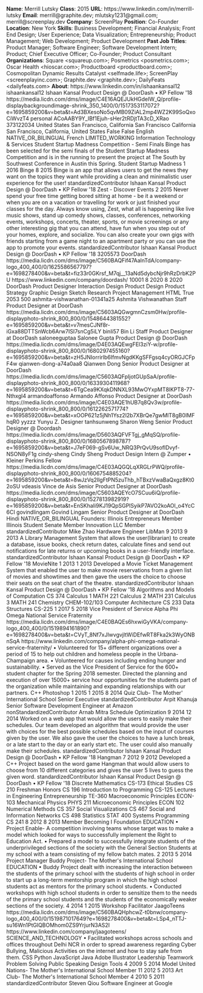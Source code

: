 **Name**: Merrill Lutsky
**Class**: 2015
**URL**: https://www\.linkedin\.com/in/merrill\-lutsky
**Email**: merrill@graphite\.dev; mlutsky1231@gmail\.com; merrill@screenplay\.dev
**Company**: ScreenPlay
**Position**: Co\-Founder
**Location**: New York
**Skills**: Business Development; Financial Analysis; Front End Design; User Experience; Data Visualization; Entrepreneurship; Product Management; Web Development; Product Development
**Past Job Titles**: Product Manager; Software Engineer; Software Development Intern; Product; Chief Executive Officer; Co\-Founder; Product Consultant
**Organizations**: Square <squareup\.com>; Posmetrics <posmetrics\.com>; Oscar Health <hioscar\.com>; Productboard <productboard\.com>; Cosmopolitan Dynamic Results Catalyst <selfmade\.life>; ScreenPlay <screenplayinc\.com>; Graphite\.dev <graphite\.dev>; DailyFeats <dailyfeats\.com>
**About**: https://www\.linkedin\.com/in/ishaankansal12 ishaankansal12 Ishaan Kansal Product Design @ DoorDash • KP Fellow '18 https://media\.licdn\.com/dms/image/C4E16AQEJUkHGdeIW\_Q/profile\-displaybackgroundimage\-shrink\_350\_1400/0/1517353117072?e=1695859200&v=beta&t=Ad3BXesoNo5qvMB09ZiAL2mp4WZ2K99SoQxoCiWvzT4 personal ACoAABY9Y\_IBf1Ejuh\-sHer2tRDjtTA3cD\_XRao 373122034 United States San Francisco, California San Francisco California San Francisco, California, United States False False English NATIVE\_OR\_BILINGUAL French LIMITED\_WORKING Information Technology & Services Student Startup Madness Competition \- Semi Finals Binge has been selected for the semi finals of the Student Startup Madness Competition and is in the running to present the project at The South by Southwest Conference in Austin this Spring\. Student Startup Madness 1 2016 Binge 8 2015 Binge is an app that allows users to get the news they want on the topics they want while providing a clean and minimalistic user experience for the user\!  standardizedContributor Ishaan Kansal Product Design @ DoorDash • KP Fellow '18 Zest \- Discover Events 2 2015 Never spend your free time getting bored sitting at home \- be it a weekend or when you are on a vacation or travelling for work or just finished your classes for the day\. Always know using, Zest, what all is happening like live music shows, stand up comedy shows, classes, conferences, networking events, workshops, concerts, theater, sports, or movie screenings or any other interesting gig that you can attend, have fun when you step out of your homes, explore, and socialize\. You can also create your own gigs with friends starting from a game night to an apartment party or you can use the app to promote your events\.  standardizedContributor Ishaan Kansal Product Design @ DoorDash • KP Fellow '18 3205573 DoorDash https://media\.licdn\.com/dms/image/C560BAQFif47AalnTdA/company\-logo\_400\_400/0/1625586567797?e=1698278400&v=beta&t=fiz33r0GKrsf\_M7qj\_\_13aNd5dybcNjr9hRzDrbK2PU https://www\.linkedin\.com/company/doordash/ 10001 8 2020 8 2020 DoorDash Product Designer Interaction Design Product Design Product Strategy Graphic Design Sketch Research Project Management HTML True 2053 500 ashmita\-vishwanathan\-01341a25 Ashmita Vishwanathan Staff Product Designer at DoorDash https://media\.licdn\.com/dms/image/C5603AQGwgmnCzsm0Hw/profile\-displayphoto\-shrink\_800\_800/0/1548644381552?e=1695859200&v=beta&t=v7mesCJNf8r\-iGxa88DTTSnWcb6Arw7ISI7snCg5iLY binli57 Bin Li Staff Product Designer at DoorDash saloneeguptaa Salonee Gupta  Product Design @ DoorDash https://media\.licdn\.com/dms/image/D4E03AQEwgFEl3ziY\-w/profile\-displayphoto\-shrink\_800\_800/0/1680297455160?e=1695859200&v=beta&t=zH5JNIorrirlb6IfmvNgdKKgSFFgsq4cyORGJCFpF4w qianwen\-dong\-a74a0aa8 Qianwen Dong Senior Product Designer at DoorDash https://media\.licdn\.com/dms/image/C5603AQFpIjotGUpSaA/profile\-displayphoto\-shrink\_800\_800/0/1633930411968?e=1695859200&v=beta&t=6TgCea9KXqkDNNXL93MwOYxpMT8lKPT8\-77\-Nthxgl4 armandoaffonso Armando Affonso Product Designer at DoorDash https://media\.licdn\.com/dms/image/C4E03AQE1hUB7q8Qv3w/profile\-displayphoto\-shrink\_800\_800/0/1612262571774?e=1695859200&v=beta&t=xOOP621z5jNh1Ysz2l2b7XBrQe7gwMlT8gB0IMFhqR0 yyzzz Yunyu Z\. Designer tanhsunweng Sharon Weng Senior Product Designer @ Doordash https://media\.licdn\.com/dms/image/D5603AQFVFTgj\_gMqSQ/profile\-displayphoto\-shrink\_800\_800/0/1680567898787?e=1695859200&v=beta&t=J7eF069\-gSv6Uw\_NRQ3PrQvU9soflDvyf\-NSON8yF1g cindy\-sheng Cindy Sheng Product Design Intern @ Zumper • Kleiner Perkins Fellow https://media\.licdn\.com/dms/image/C4E03AQGQLqXRGLrPWQ/profile\-displayphoto\-shrink\_800\_800/0/1606754885204?e=1695859200&v=beta&t=8wJzVq2IlgFtPN5zuThb\_hTBxzVwaBaQxgz8Kt02oSU vdeasis Vince de Asis Senior Product Designer at DoorDash https://media\.licdn\.com/dms/image/C5603AQEYcO7SCuu6iQ/profile\-displayphoto\-shrink\_800\_800/0/1527813982919?e=1695859200&v=beta&t=EnSKhaIi9KJ19QpSGPlSyikP7AVO2koAOl\_o4YcC6CI govindlingam Govind Lingam Senior Product Designer at DoorDash Hindi NATIVE\_OR\_BILINGUAL Founders: Illinois Entrepreneurs Member Illinois Student Senate Member Innovation LLC Member standardizedContributor Mike Zhao Hardware Engineer LibMan 9 2013 9 2013 A Library Management System that allows the user\(librarian\) to create a database, issue books, check return dates, calculate fines and send out notifications for late returns or upcoming books in a user\-friendly interface\. standardizedContributor Ishaan Kansal Product Design @ DoorDash • KP Fellow '18 MovieNite 1 2013 1 2013 Developed a Movie Ticket Management System that enabled the user to make movie reservations from a given list of movies and showtimes and then gave the users the choice to choose their seats on the seat chart of the theatre\. standardizedContributor Ishaan Kansal Product Design @ DoorDash • KP Fellow '18 Algorithms and Models of Computation CS 374 Calculus 1 MATH 221 Calculus 2 MATH 231 Calculus 3 MATH 241 Chemistry CHEM\-102/103 Computer Architecture CS 233 Data Structures CS\-225 1 2017 5 2018 Vice President of Service Alpha Phi Omega National Service Fraternity https://media\.licdn\.com/dms/image/C4E0BAQEs6hxwiGyVKA/company\-logo\_400\_400/0/1519894161890?e=1698278400&v=beta&t=CVyT\_8Nf7xJlwvgvjltWiDEfwRT8Fka2k3WyONBnSqA https://www\.linkedin\.com/company/alpha\-phi\-omega\-national\-service\-fraternity/ • Volunteered for 15\+ different organizations over a period of 15 to help out children and homeless people in the Urbana\-Champaign area\.  • Volunteered for causes including ending hunger and sustainability\.  • Served as the Vice President of Service for the 600\+ student chapter for the Spring 2018 semester\. Directed the planning and execution of over 15000\+ service hour opportunities for the students part of the organization while maintaining and expanding relationships with our partners\. C\+\+ Photoshop 1 2015 1 2015 8 2014 Quiz Club\- The Mother' International School Senior Executive standardizedContributor Arpit Khanuja Senior Software Development Engineer at Amazon nonStandardizedContributor Arnab Mitra Schedule Optimization 9 2014 12 2014 Worked on a web app that would allow the users to easily make their schedules\. Our team developed an algorithm that would provide the user with choices for the best possible schedules based on the input of courses given by the user\. We also gave the user the choices to have a lunch break, or a late start to the day or an early start etc\. The user could also manually make their schedules\. standardizedContributor Ishaan Kansal Product Design @ DoorDash • KP Fellow '18 Hangman 7 2012 9 2012 Developed a C\+\+ Project based on the word game Hangman that would allow users to choose from 10 different categories and gives the user 5 lives to guess the given word\. standardizedContributor Ishaan Kansal Product Design @ DoorDash • KP Fellow '18 Discrete Mathematics CS\-173 Ethical Studies CS 210 Freshman Honors CS 196 Introduction to Programming CS\-125 Lectures in Engineering Entrepreneurship TE\-360 Macroeconomic Principles ECON\-103 Mechanical Physics PHYS 211 Microeconomic Principles ECON 102 Numerical Methods CS 357 Social Visualizations CS 467 Social and Information Networks CS 498 Statistics STAT 400 Systems Programming CS 241 8 2012 8 2013 Member Becoming I Foundation EDUCATION • Project Enable\- A competition involving teams whose target was to make a model which looked for ways to successfully implement the Right to Education Act\.  • Prepared a model to successfully integrate students of the underprivileged sections of the society with the General Section Students at my school with a team consisting of my fellow batch mates\.  2 2013 5 2014 Project Manager Buddy Project\- The Mother's International School EDUCATION • Buddy Project dealt with increasing the interaction between the students of the primary school with the students of high school in order to start up a long\-term mentorship program in which the high school students act as mentors for the primary school students\. • Conducted workshops with high school students in order to sensitize them to the needs of the primary school students and the students of the economically weaker sections of the society\. 4 2014 1 2015 Workshop Facilitator JaagoTeens https://media\.licdn\.com/dms/image/C560BAQHphcwZ\-t0bnw/company\-logo\_400\_400/0/1519871017649?e=1698278400&v=beta&t=LSp4\_nTTJ\-su16Wn1PtGlQBOMhom0ZS9YrjurN3AS2I https://www\.linkedin\.com/company/jaagoteens/ SCIENCE\_AND\_TECHNOLOGY • Facilitated workshops across schools and offices throughout Delhi NCR in order to spread awareness regarding Cyber Bullying, Malicious Activities on the internet and how to stay safe from them\.  CSS Python JavaScript Java Adobe Illustrator Leadership Teamwork Problem Solving Public Speaking Design Tools 4 2009 5 2014 Model United Nations\- The Mother's International School Member 11 2012 5 2013 Art Club\- The Mother's International School Member 4 2010 5 2011 standardizedContributor Steven Qiou Software Engineer at Google

